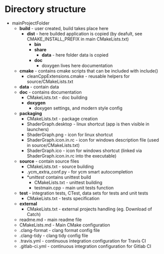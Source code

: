 # Directory structure

* mainProjectFolder
    - **build** - user created, build takes place here
        + **dist** - here builded application is copied (by deafult, see CMAKE_INSTALL_PREFIX in main CMakeLists.txt)
            * **bin**
            * **share**
                - **data** - here folder data is copied
            * **doc**
                - doxygen lives here documentation
    - **cmake** - contains cmake scripts that can be included with include()
        + cleanCppExtensions.cmake - reusable helpers for source/CMakeLists.txt
    - **data** - contain data
    - **doc** - contains documentation
        + CMakeLists.txt - doc building
        + **doxygen**
            * doxygen settings, and modern style config
    - **packaging**
        + CMakeLists.txt - package creation
        + ShaderGraph.desktop - linux shortcut (app is then visible in launchers)
        + ShaderGraph.png - icon for linux shortcut
        + ShaderGraph.icon.in.rc - icon for windows description file (used in source/CMakeLists.txt)
        + ShaderGraph.ico - icon for windows shortcut (linked via ShaderGraph.icon.in.rc into the executable)
    - **source** - contain source files
        + CMakeLists.txt - source building
        + .ycm_extra_conf.py - for ycm smart autocompletion
        + **unittest* contains unittest build
            + CMakeLists.txt - unittest building
            + testmain.cpp - main unit tests function
    - **test** - integration tests, CTest, data sets for tests and unit tests
        + CMakeLists.txt - tests specification
    - **external**
        + CMakeLists.txt - external projects handling (eg. Download of Catch)
    - readme.md - main readme file
    - CMakeLists.md - Main CMake configuration
    - .clang-format - clang format config file
    - .clang-tidy - clang tidy config file
    - .travis.yml - continuous integration configuration for Travis CI
    - .gitlab-ci.yml - continuous integration configuration for Gitlab CI


